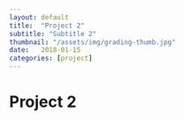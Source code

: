 ```yaml
---
layout: default
title:  "Project 2"
subtitle: "Subtitle 2"
thumbnail: "/assets/img/grading-thumb.jpg"
date:   2018-01-15
categories: [project]
---
```

<h1>Project 2</h1>
